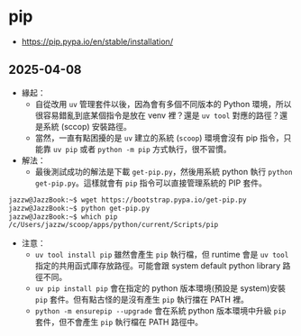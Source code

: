 # pip

- https://pip.pypa.io/en/stable/installation/

## 2025-04-08

- 緣起：
  - 自從改用 `uv` 管理套件以後，因為會有多個不同版本的 Python 環境，所以很容易錯亂到底某個指令是放在 venv 裡？還是 `uv tool` 對應的路徑？還是系統 (sccop) 安裝路徑。
  - 當然，一直有點困擾的是 `uv` 建立的系統 (`scoop`) 環境會沒有 pip 指令，只能靠 `uv pip` 或者 `python -m pip` 方式執行，很不習慣。
- 解法：
  - 最後測試成功的解法是下載 `get-pip.py`，然後用系統  python 執行 `python get-pip.py`。這樣就會有 `pip` 指令可以直接管理系統的 PIP 套件。
```bash
jazzw@JazzBook:~$ wget https://bootstrap.pypa.io/get-pip.py
jazzw@JazzBook:~$ python get-pip.py
jazzw@JazzBook:~$ which pip
/c/Users/jazzw/scoop/apps/python/current/Scripts/pip
```
- 注意：
  - `uv tool install pip` 雖然會產生 `pip` 執行檔，但 runtime 會是 `uv tool` 指定的共用函式庫存放路徑。可能會跟 system default python library 路徑不同。
  - `uv pip install pip` 會在指定的 python 版本環境(預設是 system)安裝 `pip` 套件。但有點古怪的是沒有產生 `pip` 執行擋在 PATH 裡。
  - `python -m ensurepip --upgrade` 會在系統 python 版本環境中升級 `pip` 套件，但不會產生 `pip` 執行檔在 PATH 路徑中。